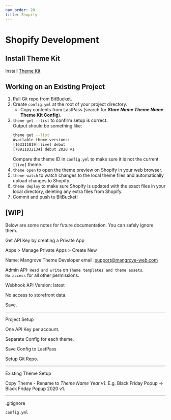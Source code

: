```yaml
---
nav_order: 20
title: Shopify
---
```


# Shopify Development

## Install Theme Kit
Install [Theme Kit](https://shopify.github.io/themekit/)

## Working on an Existing Project
1. Pull Git repo from BitBucket.
1. Create `config.yml` at the root of your project directory.
    - Copy contents from LastPass (search for **_Store Name_ _Theme Name_ Theme Kit Config**).
1. `theme get --list` to confirm setup is correct.  
    Output should be something like:
    ```sh
    theme get --list
    Available theme versions:
    [163311819][live] debut
    [78911832134] debut 2020 v1
    ```
    Compare the theme ID in `config.yml` to make sure it is not the current `[live]` theme.
1. `theme open` to open the theme preview on Shopify in your web browser.
1. `theme watch` to watch changes to the local theme files and
    automatically upload changes to Shopify.
1. `theme deploy` to make sure Shopify is updated with the exact files in your local directory,
    deleting any extra files from Shopify.
1. Commit and push to BitBucket!

## [WIP]
Below are some notes for future documentation. You can safely ignore them.

Get API Key by creating a Private App

Apps > Manage Private Apps > Create New

Name: Mangrove Theme Developer
email: support@mangrove-web.com

Admin API: `Read and write` on `Theme templates and theme assets`.  
    `No access` for all other permissions.

Webhook API Version: latest

No access to storefront data.

Save. 

---
Project Setup

One API Key per account.

Separate Config for each theme.

Save Config to LastPass

Setup Git Repo.

---
Existing Theme Setup

Copy Theme - Rename to _Theme Name Year v1_. E.g. Black Friday Popup -> Black Friday Popup 2020 v1.

---
.gitignore
```
config.yml
```
